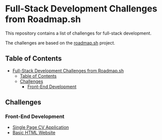 # Full-Stack Development Challenges from Roadmap.sh

This repository contains a list of challenges for full-stack development.

The challenges are based on the [roadmap.sh](https://roadmap.sh/) project.

## Table of Contents

-   [Full-Stack Development Challenges from Roadmap.sh](#full-stack-development-challenges-from-roadmapsh)
    -   [Table of Contents](#table-of-contents)
    -   [Challenges](#challenges)
        -   [Front-End Development](#front-end-development)

## Challenges

### Front-End Development

-   [Single Page CV Application](https://roadmap.sh/projects/single-page-cv)
-   [Basic HTML Website](https://roadmap.sh/projects/basic-html-website)
